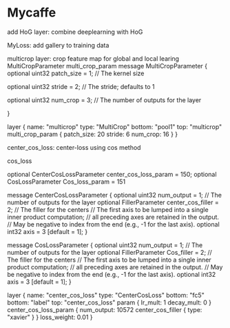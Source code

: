 # Mycaffe
add
HoG layer: combine deeplearning with HoG


MyLoss:  add gallery to training data

multicrop layer:  crop feature map for global and local learing
MultiCropParameter multi_crop_param
message MultiCropParameter {
  optional uint32 patch_size = 1; // The kernel size
  
  optional uint32 stride = 2; // The stride; defaults to 1
  
  optional uint32 num_crop = 3; // The number of outputs for the layer
  
}

layer {
  name: "multicrop"
  type: "MultiCrop"
  bottom: "pool1"
  top: "multicrop"
  multi_crop_param {
    patch_size: 20
    stride: 6
    num_crop: 16
  }
}



center_cos_loss: center-loss using cos method

cos_loss

  optional CenterCosLossParameter center_cos_loss_param = 150;
  optional CosLossParameter Cos_loss_param = 151
  
  message CenterCosLossParameter {
  optional uint32 num_output = 1; // The number of outputs for the layer
  optional FillerParameter center_cos_filler = 2; // The filler for the centers
  // The first axis to be lumped into a single inner product computation;
  // all preceding axes are retained in the output.
  // May be negative to index from the end (e.g., -1 for the last axis).
  optional int32 axis = 3 [default = 1];
}

message CosLossParameter {
  optional uint32 num_output = 1; // The number of outputs for the layer
  optional FillerParameter Cos_filler = 2; // The filler for the centers
  // The first axis to be lumped into a single inner product computation;
  // all preceding axes are retained in the output.
  // May be negative to index from the end (e.g., -1 for the last axis).
  optional int32 axis = 3 [default = 1];
}


  layer {
  name: "center_cos_loss"
  type: "CenterCosLoss"
  bottom: "fc5"
  bottom: "label"
  top: "center_cos_loss"
  param {
    lr_mult: 1
    decay_mult: 0
  }
  center_cos_loss_param {
    num_output: 10572
    center_cos_filler {
      type: "xavier"
    }
  }
  loss_weight: 0.01
}


